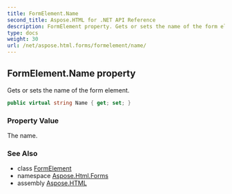 ```yaml
---
title: FormElement.Name
second_title: Aspose.HTML for .NET API Reference
description: FormElement property. Gets or sets the name of the form element
type: docs
weight: 30
url: /net/aspose.html.forms/formelement/name/
---
```

## FormElement.Name property

Gets or sets the name of the form element.

```csharp
public virtual string Name { get; set; }
```

### Property Value

The name.

### See Also

* class [FormElement](../)
* namespace [Aspose.Html.Forms](../../formelement/)
* assembly [Aspose.HTML](../../../)
